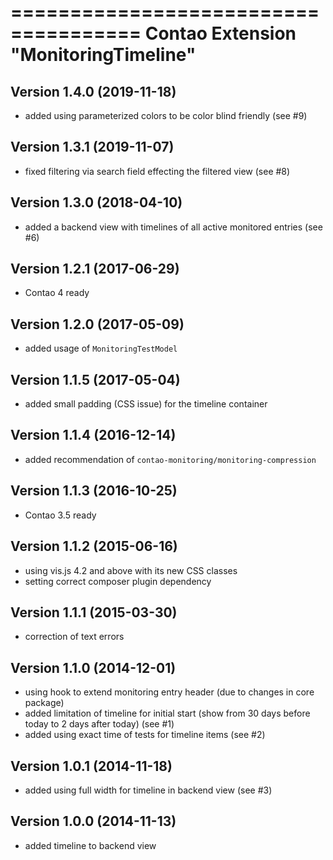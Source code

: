 =====================================
Contao Extension "MonitoringTimeline"
=====================================

Version 1.4.0 (2019-11-18)
--------------------------
- added using parameterized colors to be color blind friendly (see #9)

Version 1.3.1 (2019-11-07)
--------------------------
- fixed filtering via search field effecting the filtered view (see #8)

Version 1.3.0 (2018-04-10)
--------------------------
- added a backend view with timelines of all active monitored entries (see #6)

Version 1.2.1 (2017-06-29)
--------------------------
- Contao 4 ready

Version 1.2.0 (2017-05-09)
--------------------------
- added usage of `MonitoringTestModel`

Version 1.1.5 (2017-05-04)
--------------------------
- added small padding (CSS issue) for the timeline container

Version 1.1.4 (2016-12-14)
--------------------------
- added recommendation of `contao-monitoring/monitoring-compression`

Version 1.1.3 (2016-10-25)
--------------------------
- Contao 3.5 ready

Version 1.1.2 (2015-06-16)
--------------------------
- using vis.js 4.2 and above with its new CSS classes
- setting correct composer plugin dependency

Version 1.1.1 (2015-03-30)
--------------------------
- correction of text errors

Version 1.1.0 (2014-12-01)
--------------------------
- using hook to extend monitoring entry header (due to changes in core package)
- added limitation of timeline for initial start (show from 30 days before today to 2 days after today) (see #1)
- added using exact time of tests for timeline items (see #2)

Version 1.0.1 (2014-11-18)
--------------------------
- added using full width for timeline in backend view (see #3)

Version 1.0.0 (2014-11-13)
--------------------------
- added timeline to backend view